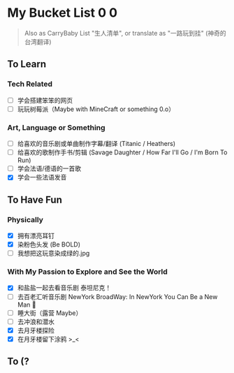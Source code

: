 # My Bucket List 0 0

> Also as CarryBaby List "生人清单", or translate as "一路玩到挂" (神奇的台湾翻译)

## To Learn

### Tech Related

- [ ] 学会搭建笨笨的网页
- [ ] 玩玩树莓派（Maybe with MineCraft or something 0.o）

### Art, Language or Something

- [ ] 给喜欢的音乐剧或单曲制作字幕/翻译 (Titanic / Heathers)
- [ ] 给喜欢的歌制作手书/剪辑 (Savage Daughter / How Far I'll Go / I'm Born To Run)
- [ ] 学会法语/德语的一首歌
- [x] 学会一些法语发音

## To Have Fun

### Physically

- [x] 拥有漂亮耳钉
- [x] 染粉色头发 (Be BOLD)
- [ ] 我想把这玩意染成绿的.jpg

### With My Passion to Explore and See the World

- [x] 和盐盐一起去看音乐剧 泰坦尼克！
- [ ] 去百老汇听音乐剧 NewYork BroadWay: In NewYork You Can Be a New Man :eyes:
- [ ] 睡大街（露营 Maybe）
- [ ] 去冲浪和潜水
- [x] 去月牙楼探险
- [x] 在月牙楼留下涂鸦 >\_\<

## To (?
